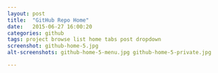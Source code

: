 ```yaml
---
layout: post
title:  "GitHub Repo Home"
date:   2015-06-27 16:00:20
categories: github
tags: project browse list home tabs post dropdown
screenshot: github-home-5.jpg
alt-screenshots: github-home-5-menu.jpg github-home-5-private.jpg 

---
```

